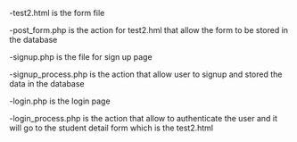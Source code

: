 -test2.html is the form file

-post_form.php is the action for test2.hml that allow the form to be stored in the database

-signup.php is the file for sign up page

-signup_process.php is the action that allow user to signup and stored the data in the database

-login.php is the login page 

-login_process.php is the action that allow to authenticate the user and it will go to the student detail form which is the test2.html

